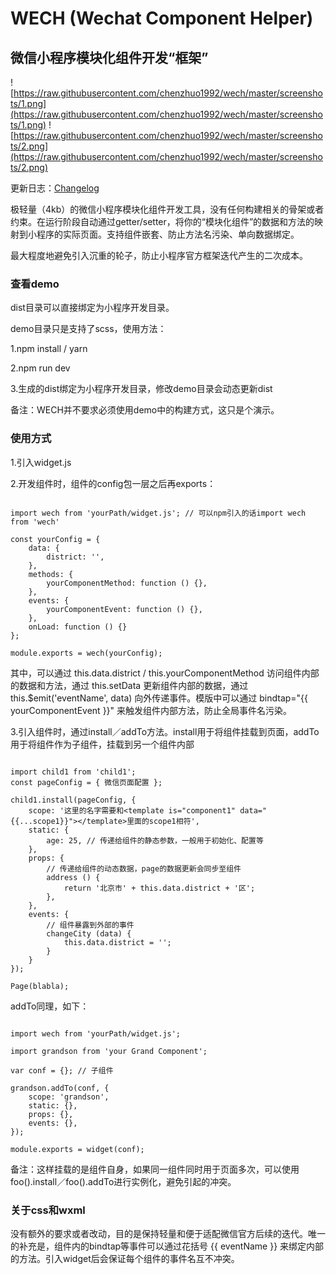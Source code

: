 # WECH (Wechat Component Helper)

## 微信小程序模块化组件开发“框架”

![https://raw.githubusercontent.com/chenzhuo1992/wech/master/screenshots/1.png](https://raw.githubusercontent.com/chenzhuo1992/wech/master/screenshots/1.png)
![https://raw.githubusercontent.com/chenzhuo1992/wech/master/screenshots/2.png](https://raw.githubusercontent.com/chenzhuo1992/wech/master/screenshots/2.png)

更新日志：[Changelog](https://github.com/chenzhuo1992/wech/blob/master/CHANGELOG.md) 

极轻量（4kb）的微信小程序模块化组件开发工具，没有任何构建相关的骨架或者约束。在运行阶段自动通过getter/setter，将你的“模块化组件”的数据和方法的映射到小程序的实际页面。支持组件嵌套、防止方法名污染、单向数据绑定。

最大程度地避免引入沉重的轮子，防止小程序官方框架迭代产生的二次成本。

### 查看demo

dist目录可以直接绑定为小程序开发目录。

demo目录只是支持了scss，使用方法：

1.npm install / yarn

2.npm run dev

3.生成的dist绑定为小程序开发目录，修改demo目录会动态更新dist

备注：WECH并不要求必须使用demo中的构建方式，这只是个演示。

### 使用方式

1.引入widget.js

2.开发组件时，组件的config包一层之后再exports：

```

import wech from 'yourPath/widget.js'; // 可以npm引入的话import wech from 'wech'

const yourConfig = {
    data: {
        district: '',
    },
    methods: {
        yourComponentMethod: function () {},
    },
    events: {
        yourComponentEvent: function () {},
    },
    onLoad: function () {}
};

module.exports = wech(yourConfig);

```

其中，可以通过 this.data.district / this.yourComponentMethod 访问组件内部的数据和方法，通过 this.setData 更新组件内部的数据，通过 this.$emit('eventName', data) 向外传递事件。模版中可以通过 bindtap="{{ yourComponentEvent }}" 来触发组件内部方法，防止全局事件名污染。

3.引入组件时，通过install／addTo方法。install用于将组件挂载到页面，addTo用于将组件作为子组件，挂载到另一个组件内部

```

import child1 from 'child1';
const pageConfig = { 微信页面配置 };

child1.install(pageConfig, {
    scope: '这里的名字需要和<template is="component1" data="{{...scope1}}"></template>里面的scope1相符',
    static: {
        age: 25, // 传递给组件的静态参数，一般用于初始化、配置等
    },
    props: {
        // 传递给组件的动态数据，page的数据更新会同步至组件
        address () {
            return '北京市' + this.data.district + '区';
        },
    },
    events: {
        // 组件暴露到外部的事件
        changeCity (data) {
            this.data.district = '';
        }
    }
});

Page(blabla);

```

addTo同理，如下：

```

import wech from 'yourPath/widget.js';

import grandson from 'your Grand Component';

var conf = {}; // 子组件

grandson.addTo(conf, {
    scope: 'grandson',
    static: {},
    props: {},
    events: {},
});

module.exports = widget(conf);

```

备注：这样挂载的是组件自身，如果同一组件同时用于页面多次，可以使用foo().install／foo().addTo进行实例化，避免引起的冲突。

### 关于css和wxml

没有额外的要求或者改动，目的是保持轻量和便于适配微信官方后续的迭代。唯一的补充是，组件内的bindtap等事件可以通过花括号 {{ eventName }} 来绑定内部的方法。引入widget后会保证每个组件的事件名互不冲突。
